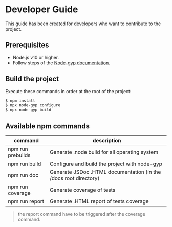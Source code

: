 # Developer Guide
This guide has been created for developers who want to contribute to the project.

## Prerequisites

- Node.js v10 or higher.
- Follow steps of the [Node-gyp documentation](https://github.com/nodejs/node-gyp#installation).

## Build the project
Execute these commands in order at the root of the project:

```bash
$ npm install
$ npx node-gyp configure
$ npx node-gyp build
```

## Available npm commands

| command | description |
| --- | --- |
| npm run prebuilds | Generate .node build for all operating system |
| npm run build | Configure and build the project with node-gyp |
| npm run doc | Generate JSDoc .HTML documentation (in the /docs root directory) |
| npm run coverage | Generate coverage of tests |
| npm run report | Generate .HTML report of tests coverage |

> the report command have to be triggered after the coverage command.
